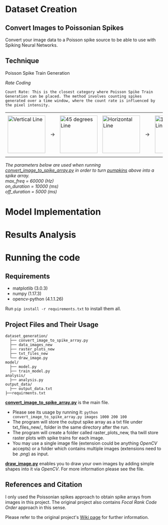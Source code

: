 # Dataset Creation

## Convert Images to Poissonian Spikes

Convert your image data to a Poisson spike source to be able to use with Spiking Neural Networks.
## Technique


Poisson Spike Train Generation


  *Rate Coding*


    Count Rate: This is the closest category where Poisson Spike Train Generation can be placed. The method involves counting spikes generated over a time window, where the count rate is influenced by the pixel intensity.

<div align="center">
  <table>
    <tr>
      <td> <img src="dataset_generation\data_images_new\angle_0_position_0_var_0.png" alt="Vertical Line" height="120"> </td>
      <td> &rarr; </td>
      <td> <img src="dataset_generation\data_images_new\angle_45_position_1_var_0.png" alt= "45 degrees Line"  height="120"> </td>
      <td> <img src="dataset_generation\data_images_new\angle_90_position_1_var_0.png" alt= "Horizontal Line"  height="120"> </td>
      <td> &rarr; </td>
      <td> <img src="dataset_generation\data_images_new\angle_135_position_3_var_0.png" alt="135 degrees Line" height="120"> </td>
      <td> &rarr; </td>
      <td> <img src="dataset_generation\raster_plots_new\raster_plot_angle_0_position_0_var_0.png" alt="Horizontal Line-SpikesPlot" height="135"> </td> 
    </tr>
  </table>
</div>  

<i>
  The parameters below are used when running <a href="convert_image_to_spike_array.py">convert_image_to_spike_array.py</a> in order to turn <a href="https://unsplash.com/photos/KnZDAYgRsz8">pumpkins</a> above into a spike array. 
  <br> max_freq = 60000 (Hz)
  <br> on_duration = 10000 (ms)
  <br> off_duration = 5000 (ms)
</i>


# Model Implementation 

# Results Analysis 

# Running the code 

## Requirements
* matplotlib (3.0.3)
* numpy (1.17.3)
* opencv-python (4.1.1.26)

Run `pip install -r requirements.txt` to install them all.

## Project Files and Their Usage
```
dataset_generation/
  ├── convert_image_to_spike_array.py
  ├── data_images_new
  ├── raster_plots_new
  ├── txt_files_new
  └── draw_image.py
model/
  ├── model.py
  ├── train_model.py 
analysis/
  ├── analysis.py
output_data/
  ├── output_data.txt
├──requirments.txt

```
**[convert_image_to_spike_array.py](convert_image_to_spike_array.py)** is the main file. 
  - Please see its usage by running it: `python convert_image_to_spike_array.py images 1000 200 100`
  - The program will store the output spike array as a txt file under txt_files_new/_ folder in the same directory after the run. 
  - The program will create a folder called raster_plots_new, tha twill store  raster plots with spike trains for each image. 
  - You may use a single image file (extension could be anything _OpenCV_ accepts) or a folder which contains multiple images (extensions need to be _.png_) as input.


**[draw_image.py](draw_image.py)** enables you to draw your own images by adding simple shapes into it via _OpenCV_. For more information please see the file.


## References and Citation
I only used the Poissonian spikes approach to obtain spike arrays from images in this project. The original project also contains _Focal Rank Code Order_ approach in this sense.

Please refer to the original project's [Wiki page](https://github.com/NEvision/NE15/wiki) for further information.
